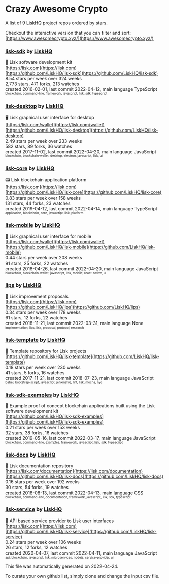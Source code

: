 # Crazy Awesome Crypto
A list of 9 [LiskHQ](https://github.com/LiskHQ) project repos ordered by stars.  

Checkout the interactive version that you can filter and sort: 
[https://www.awesomecrypto.xyz/](https://www.awesomecrypto.xyz/)  


### [lisk-sdk](https://github.com/LiskHQ/lisk-sdk) by [LiskHQ](https://github.com/LiskHQ)  
🔩 Lisk software development kit  
[https://lisk.com](https://lisk.com)  
[https://github.com/LiskHQ/lisk-sdk](https://github.com/LiskHQ/lisk-sdk)  
8.54 stars per week over 324 weeks  
2,773 stars, 471 forks, 213 watches  
created 2016-02-01, last commit 2022-04-12, main language TypeScript  
<sub><sup>blockchain, command-line, framework, javascript, lisk, sdk, typescript</sup></sub>


### [lisk-desktop](https://github.com/LiskHQ/lisk-desktop) by [LiskHQ](https://github.com/LiskHQ)  
🖥 Lisk graphical user interface for desktop  
[https://lisk.com/wallet](https://lisk.com/wallet)  
[https://github.com/LiskHQ/lisk-desktop](https://github.com/LiskHQ/lisk-desktop)  
2.49 stars per week over 233 weeks  
582 stars, 89 forks, 36 watches  
created 2017-11-02, last commit 2022-04-20, main language JavaScript  
<sub><sup>blockchain, blockchain-wallet, desktop, electron, javascript, lisk, ui</sup></sub>


### [lisk-core](https://github.com/LiskHQ/lisk-core) by [LiskHQ](https://github.com/LiskHQ)  
📟 Lisk blockchain application platform  
[https://lisk.com](https://lisk.com)  
[https://github.com/LiskHQ/lisk-core](https://github.com/LiskHQ/lisk-core)  
0.83 stars per week over 158 weeks  
131 stars, 44 forks, 23 watches  
created 2019-04-12, last commit 2022-04-14, main language TypeScript  
<sub><sup>application, blockchain, core, javascript, lisk, platform</sup></sub>


### [lisk-mobile](https://github.com/LiskHQ/lisk-mobile) by [LiskHQ](https://github.com/LiskHQ)  
📱 Lisk graphical user interface for mobile  
[https://lisk.com/wallet](https://lisk.com/wallet)  
[https://github.com/LiskHQ/lisk-mobile](https://github.com/LiskHQ/lisk-mobile)  
0.44 stars per week over 208 weeks  
91 stars, 25 forks, 22 watches  
created 2018-04-26, last commit 2022-04-20, main language JavaScript  
<sub><sup>blockchain, blockchain-wallet, javascript, lisk, mobile, react-native, ui</sup></sub>


### [lips](https://github.com/LiskHQ/lips) by [LiskHQ](https://github.com/LiskHQ)  
📘 Lisk improvement proposals   
[https://lisk.com](https://lisk.com)  
[https://github.com/LiskHQ/lips](https://github.com/LiskHQ/lips)  
0.34 stars per week over 178 weeks  
61 stars, 12 forks, 22 watches  
created 2018-11-21, last commit 2022-03-31, main language None  
<sub><sup>implementation, lips, lisk, proposal, protocol, research</sup></sub>


### [lisk-template](https://github.com/LiskHQ/lisk-template) by [LiskHQ](https://github.com/LiskHQ)  
📄 Template repository for Lisk projects  
[https://github.com/LiskHQ/lisk-template](https://github.com/LiskHQ/lisk-template)  
0.18 stars per week over 230 weeks  
41 stars, 5 forks, 16 watches  
created 2017-11-21, last commit 2018-07-23, main language JavaScript  
<sub><sup>babel, bootstrap-script, javascript, jenkinsfile, lint, lisk, mocha, nyc</sup></sub>


### [lisk-sdk-examples](https://github.com/LiskHQ/lisk-sdk-examples) by [LiskHQ](https://github.com/LiskHQ)  
🔩 Example proof of concept blockchain applications built using the Lisk software development kit  
[https://github.com/LiskHQ/lisk-sdk-examples](https://github.com/LiskHQ/lisk-sdk-examples)  
0.21 stars per week over 153 weeks  
32 stars, 38 forks, 16 watches  
created 2019-05-16, last commit 2022-03-17, main language JavaScript  
<sub><sup>blockchain, command-line, examples, framework, javascript, lisk, sdk, typescript</sup></sub>


### [lisk-docs](https://github.com/LiskHQ/lisk-docs) by [LiskHQ](https://github.com/LiskHQ)  
📘 Lisk documentation repository  
[https://lisk.com/documentation](https://lisk.com/documentation)  
[https://github.com/LiskHQ/lisk-docs](https://github.com/LiskHQ/lisk-docs)  
0.16 stars per week over 192 weeks  
30 stars, 54 forks, 19 watches  
created 2018-08-13, last commit 2022-04-13, main language CSS  
<sub><sup>blockchain, command-line, documentation, framework, javascript, lisk, sdk, typescript</sup></sub>


### [lisk-service](https://github.com/LiskHQ/lisk-service) by [LiskHQ](https://github.com/LiskHQ)  
:calling: API based service provider to Lisk user interfaces  
[https://lisk.com](https://lisk.com)  
[https://github.com/LiskHQ/lisk-service](https://github.com/LiskHQ/lisk-service)  
0.24 stars per week over 106 weeks  
26 stars, 12 forks, 12 watches  
created 2020-04-07, last commit 2022-04-11, main language JavaScript  
<sub><sup>api, blockchain, javascript, lisk, microservices, nodejs, service-provider, ui</sup></sub>


This file was automatically generated on 2022-04-24.  

To curate your own github list, simply clone and change the input csv file.  